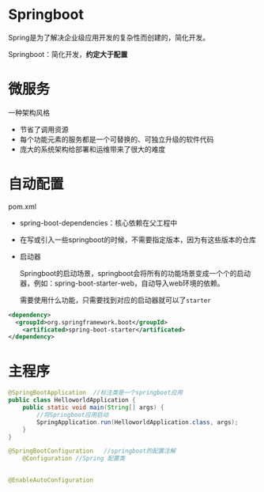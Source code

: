 # Springboot

Spring是为了解决企业级应用开发的复杂性而创建的，简化开发。

Springboot：简化开发，**约定大于配置**

# 微服务

一种架构风格

- 节省了调用资源
- 每个功能元素的服务都是一个可替换的、可独立升级的软件代码
- 庞大的系统架构给部署和运维带来了很大的难度

# 自动配置

pom.xml

- spring-boot-dependencies：核心依赖在父工程中

- 在写或引入一些springboot的时候，不需要指定版本，因为有这些版本的仓库

- 启动器

  Springboot的启动场景，springboot会将所有的功能场景变成一个个的启动器，例如：spring-boot-starter-web，自动导入web环境的依赖。

  需要使用什么功能，只需要找到对应的启动器就可以了`starter`

  

```xml
<dependency>
  <groupId>org.springframework.boot</groupId>
    <artificated>spring-boot-starter</artificated>
</dependency>
```

# 主程序

```java
@SpringBootApplication  //标注类是一个springboot应用
public class HelloworldApplication {
    public static void main(String[] args) {
        //将Springboot应用启动
        SpringApplication.run(HelloworldApplication.class, args);
    }
}
```

```java
@SpringBootConfiguration   //springboot的配置注解
	@Configuration //Spring 配置类
	

@EnableAutoConfiguration 
```

